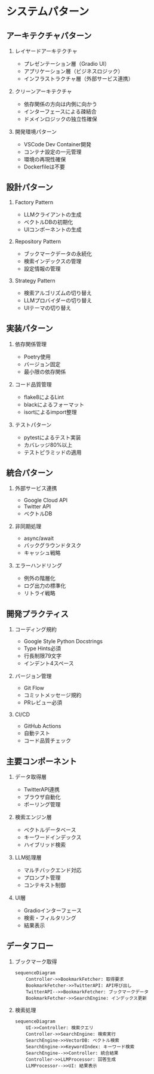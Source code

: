 # システムパターン

## アーキテクチャパターン
1. レイヤードアーキテクチャ
   - プレゼンテーション層（Gradio UI）
   - アプリケーション層（ビジネスロジック）
   - インフラストラクチャ層（外部サービス連携）

2. クリーンアーキテクチャ
   - 依存関係の方向は内側に向かう
   - インターフェースによる疎結合
   - ドメインロジックの独立性確保

3. 開発環境パターン
   - VSCode Dev Container開発
   - コンテナ設定の一元管理
   - 環境の再現性確保
   - Dockerfileは不要

## 設計パターン
1. Factory Pattern
   - LLMクライアントの生成
   - ベクトルDBの初期化
   - UIコンポーネントの生成

2. Repository Pattern
   - ブックマークデータの永続化
   - 検索インデックスの管理
   - 設定情報の管理

3. Strategy Pattern
   - 検索アルゴリズムの切り替え
   - LLMプロバイダーの切り替え
   - UIテーマの切り替え

## 実装パターン
1. 依存関係管理
   - Poetry使用
   - バージョン固定
   - 最小限の依存関係

2. コード品質管理
   - flake8によるLint
   - blackによるフォーマット
   - isortによるimport整理

3. テストパターン
   - pytestによるテスト実装
   - カバレッジ80%以上
   - テストピラミッドの適用

## 統合パターン
1. 外部サービス連携
   - Google Cloud API
   - Twitter API
   - ベクトルDB

2. 非同期処理
   - async/await
   - バックグラウンドタスク
   - キャッシュ戦略

3. エラーハンドリング
   - 例外の階層化
   - ログ出力の標準化
   - リトライ戦略

## 開発プラクティス
1. コーディング規約
   - Google Style Python Docstrings
   - Type Hints必須
   - 行長制限79文字
   - インデント4スペース

2. バージョン管理
   - Git Flow
   - コミットメッセージ規約
   - PRレビュー必須

3. CI/CD
   - GitHub Actions
   - 自動テスト
   - コード品質チェック

## 主要コンポーネント
1. データ取得層
   - TwitterAPI連携
   - ブラウザ自動化
   - ポーリング管理

2. 検索エンジン層
   - ベクトルデータベース
   - キーワードインデックス
   - ハイブリッド検索

3. LLM処理層
   - マルチバックエンド対応
   - プロンプト管理
   - コンテキスト制御

4. UI層
   - Gradioインターフェース
   - 検索・フィルタリング
   - 結果表示

## データフロー
1. ブックマーク取得
   ```mermaid
   sequenceDiagram
       Controller->>BookmarkFetcher: 取得要求
       BookmarkFetcher->>TwitterAPI: API呼び出し
       TwitterAPI-->>BookmarkFetcher: ブックマークデータ
       BookmarkFetcher->>SearchEngine: インデックス更新
   ```

2. 検索処理
   ```mermaid
   sequenceDiagram
       UI->>Controller: 検索クエリ
       Controller->>SearchEngine: 検索実行
       SearchEngine->>VectorDB: ベクトル検索
       SearchEngine->>KeywordIndex: キーワード検索
       SearchEngine-->>Controller: 統合結果
       Controller->>LLMProcessor: 回答生成
       LLMProcessor-->>UI: 結果表示
   ``` 